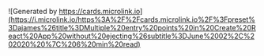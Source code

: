 ![Generated by https://cards.microlink.io](https://i.microlink.io/https%3A%2F%2Fcards.microlink.io%2F%3Fpreset%3Dajames%26title%3DMultiple%20entry%20points%20in%20Create%20React%20App%20without%20ejecting%26subtitle%3DJune%2002%2C%202020%20%7C%206%20min%20read)
